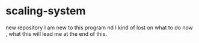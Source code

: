 # scaling-system
new repository
I am new to this program nd I kind of lost on what to do now , what this will lead me at the end of this.
